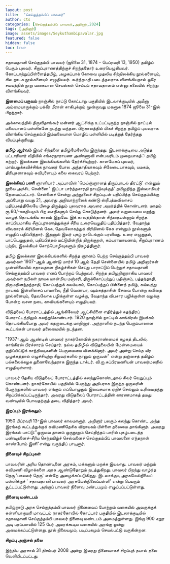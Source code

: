 ```yaml
---
layout: post
title:  "செய்குத்தம்பிப் பாவலர்"
author: cts
categories: [செய்குத்தம்பிப் பாவலர்,அறிஞர்,2024]
tags: [அறிஞர்]
image: assets/images/Seykuthambipavalar.jpg
featured: false
hidden: false
toc: true
---
```


சதாவதானி செய்குதம்பி பாவலர் (ஜூலை 31, 1874 - பெப்ரவரி 13, 1950) தமிழ்ப் பெரும் புலவர். சீறாப்புராணத்திற்குச் சிறந்ததோர் உரையெழுதியவர். கோட்டாற்றுப்பிள்ளைத்தமிழ், அழகப்பாக் கோவை முதலிய சிற்றிலக்கிய நூல்களையும், சில நாடக நூல்களையும் எழுதியவர். கூர்த்தமதி படைத்தவராக விளங்கியதால் ஒரே சமயத்தில் நூறு வகையான செயல்கள் செய்யும் சதாவதானம் என்னு கலையில் சிறந்து விளங்கியவர்.

**இளமைப் பருவம்**
நாஞ்சில் நாட்டு கோட்டாறு பகுதியில் இடலாக்குடியில் அமீனா அம்மையாருக்கும் பக்கீர் மீரான் சாகிபுக்கும் மூன்றாவது மகனாக 1874 ஜூலை 31-இல் பிறந்தார்.

அக்காலத்தில் திருவிதாங்கூர் மன்னர் ஆட்சிக்கு உட்பட்டிருந்த நாஞ்சில் நாட்டில் மலையாளப் பள்ளிகளே நடந்து வந்தன. பிற்காலத்தில் மிகச் சிறந்த தமிழ்ப் புலவராக விளங்கிய செய்குதம்பி இம்மலையாள மொழிப் பள்ளியில் படித்துத் தேர்ந்தது வியப்புக்குரியது.

**தமிழ் ஆர்வம்**
இவர் சிந்தனை தமிழ்மேலேயே இருந்தது. இடலாக்குடியை அடுத்த பட்டாரியார் வீதியில் சங்கரநாராயண அண்ணாவி என்பவரிடம் முறையாகத்் தமிழ் கற்றார். இலக்கண இலக்கியங்களில் தேர்ச்சியுற்றார். காளமேகப் புலவர், மாம்பழக்கவிச்சிங்க நாவலர் போல அந்தாதியாகவும் சிலேடையாகவும், யமகம், திரிபுகளாகவும் கவிபுனையும் கலை கைவரப் பெற்றார்.

**இலக்கியப் பணி**
ஞானியார் அப்பாவின் 'மெய்ஞ்ஞானத் திருப்பாடல் திரட்டு' என்னும் நூலை அச்சிட சென்னை ' இட்டா பார்த்தசாரதி நாயுடுவுக்குத்' தமிழறிந்த இஸ்லாமியர் தேவைப்பட்டார். சென்னைச் சென்று அந்நூலைச் சிறப்புடன் பதிப்பித்த செய்குதம்பிக்கு அப்போது வயது 21, அவரது அறிவாற்றலைக் கண்டு ஸ்ரீபத்மவிலாசப் பதிப்பகத்திலேயே பிழை திருத்தும் புலவராக அவரை அமர்த்திக் கொண்டனர். மாதம் ரூ 60/-ஊதியமும் பிற வசதிகளும் செய்து கொடுத்தனர். அவர் வறுமையை மறந்து வாழத் தொடங்கிய காலம் இதுவே. இக் காலத்தில்தான் சிந்தையள்ளும் சிறந்த காப்பியமாகிய சீறாப்புராணத்துக்குச் சீரிய உரையெழுதிப் பதிப்பித்தார். வேதாந்த விவகாரக் கிரிமினல் கேசு, தேவலோகத்துக் கிரிமினல் கேசு என்னும் நூல்களும் எழுதிப் பதிப்பித்தார். இதனால் இவர் புகழ் நாடெங்கும் பரவியது. உரை எழுதுதல், பாட்டெழுதுதல், பதிப்பித்தல் மட்டுமின்றித் திருக்குறள், கம்பராமாயணம், சீறாப்புராணம் பற்றிய இலக்கியச் சொற்பொழிவுகளும் நிகழ்த்தினார்.

தமிழ் இலக்கண இலக்கியங்களில் சிறந்த ஞானம் பெற்ற செய்குத்தம்பி பாவலர் அவர்கள் 1907-ஆம் ஆண்டு மார்ச் 10 ஆம் தேதி சென்னையில் தமிழ் அறிஞர்கள் முன்னிலையில் சதாவதான நிகழ்ச்சிகள் செய்து பாராட்டுப் பெற்றுச் சதாவதானி செய்குத்தம்பி பாவலர் எனப் போற்றப் பெற்றவர். சிறந்த தமிழறிஞராகிய பாவலர் அவர்கள் நபிகள் நாயக மான்மிய மஞ்சரி, திருக்கோப்பற்றுப் பதிஞ்சம், பத்தந்தாதி, திருமதினந்தந்தாதி, கோப்பந்துக் கலம்பகம், கோப்பந்துப் பிள்ளைத் தமிழ், கவ்வத்து நாயகம் இன்னிசைப் பாமாலை, நீதி வெண்பா, ஷம்சுத்தாசின் சேவை போன்ற கவிதை நூல்களையும், தேவலோக பழிக்குள்ள வழக்கு, வேதாந்த விபசார பழிக்குள்ள வழக்கு போன்ற வசன நடை காவியங்களையும் எழுதியவர்.

விடுதலைப் போராட்டத்தில் ஆங்கிலேயர் ஆட்சியினை எதிர்த்துச் சுதந்திரப் போராட்டத்திலும் கலந்துகொண்டார். 1920 நாஞ்சில் நாட்டில் காங்கிரஸ் இயக்கம் தொடங்கியபோது அவர் கதருடைக்கு மாறினார். அந்நாளில் நடந்த பெரும்பாலான கூட்டங்கள் பாவலர் தலைமையில் நடந்தன.

"1937-ஆம் ஆண்டில் பாவலர் நாகர்கோவில் நகராண்மைக் கழகத் திடலில், காங்கிரஸ் பிரச்சாரம் செய்தார். நல்ல தமிழில் விடுதலையின் மேன்மையைக் குறிப்பிட்டுக் காந்தியடிகளின் பெருமையை விளக்கினார். அவர் அன்று செய்த வீர முழக்கத்தால் எழுச்சியுற்ற சிறுவர்களில் நானும் ஒருவன்" என்று தஞ்சைத் தமிழ்ப் பல்கலைக்கழக துணைவேந்தராக இருந்த டாக்டர். வி.ஐ.சுப்பிரமணியன் பாவலர்மலரில் எழுதியுள்ளார்.

பாவலர் தேசிய விடுதலைப் போராட்டத்தில் கலந்துகொண்டதால் சிலர் வெறுப்பும் கொண்டனர். நாகர்கோயில் பகுதியில் பேருந்து அதிபராக இருந்த ஒருவரின் பேருந்துகளில் பாவலர் எங்கும் எப்பொழுதும் இலவசமாக ஏறிச் செல்லும் உரிமைதந்து சிறப்பிக்கப்பட்டிருந்தார். அவரது விடுதலைப் போராட்டத்தின் காரணமாகத் தமது வண்டியில் போவதற்குத் தடை விதித்தார் அவர்.

**இறப்பும் இரங்கலும்**

1950 பிப்ரவரி 13-இல் பாவலர் காலமானார். அறிஞர் பலரும் கலந்து கொண்ட அந்த இரங்கற் கூட்டத்துக்குக் கவிமணிதேசிக விநாயகம் பிள்ளை தலைமை தாங்கினார். அவரது இரங்கல் பாட்டு:"ஓருமவ தானம் ஒருநூறும் செய்திந்தப் பாரில் புகழ்படைத்த பண்டிதனைச்-சீரிய செந்தமிழ்ச் செல்வனைச் செய்குதம்பிப் பாவலனை எந்தநாள் காண்போம் இனி"என்று வருந்திப் பாடினார்.

**நினைவுச் சிறப்புகள்**

பாவலரின் அரிய தொண்டினை அரசும், மக்களும் மறக்க இயலாது. பாவலர் மற்றும் கவிமணி விழாக்களை அரசு ஆண்டுதோறும் நடத்துகிறது. பாவலர் பிறந்து வாழ்ந்த தெரு 'பாவலர் தெரு' என்றே அழைக்கப்படுகிறது. இடலாக்குடி அரசுமேல்நிலைப் பள்ளிக்குச் ' சதாவதானி பாவலர் அரசுமேல்நிலைப்பள்ளி' என்று பெயரும் சூட்டப்பட்டுள்ளது. அங்குப் பாவலர் நினைவு மண்டபமும் எழுப்பப்பட்டுள்ளது.

**நினைவு மண்டபம்**

தமிழ்நாடு அரசு செய்குத்தம்பி பாவலர் நினைவைப் போற்றும் வகையில் அவருக்குக் கன்னியாகுமரி மாவட்டம் நாகர்கோவில் கோட்டார் பகுதியில் இடலாக்குடியில் சதாவதானி செய்குத்தம்பி பாவலர் நினைவு மண்டபம் அமைத்துள்ளது. இங்கு 900 சதுர அடி பரப்பளவில் 125 பேர் அமரக்கூடிய வகையில் அரங்கு ஒன்று அமைக்கப்பட்டுள்ளது. நூல் நிலையமும், படிப்பகமும் செயல்பட்டு வருகின்றன.

**சிறப்பு அஞ்சல் தலை**

இந்திய அரசால் 31 திசம்பர் 2008 அன்று இவரது நினைவாகச் சிறப்புத் தபால் தலை வெளியிடப்பட்டது.
